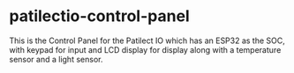 # patilectio-control-panel
This is the Control Panel for the Patilect IO which has an ESP32 as the SOC, with keypad for input and LCD display for display along with a temperature sensor and a light sensor.
